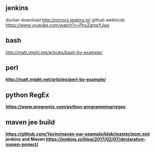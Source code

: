 ## jenkins
docker download
http://mirrors.jenkins.io/
github webhook: https://www.youtube.com/watch?v=PhxZamqYJws

## bash 
http://matt.might.net/articles/bash-by-example/ <b>
## perl 
  http://matt.might.net/articles/perl-by-example/ <b>
## python RegEx
  https://www.programiz.com/python-programming/regex
## maven jee build 
  https://github.com/Yavin/maven-ear-example/blob/master/pom.xml
  jenkins and Maven https://jenkins.io/blog/2017/02/07/declarative-maven-project/
  
